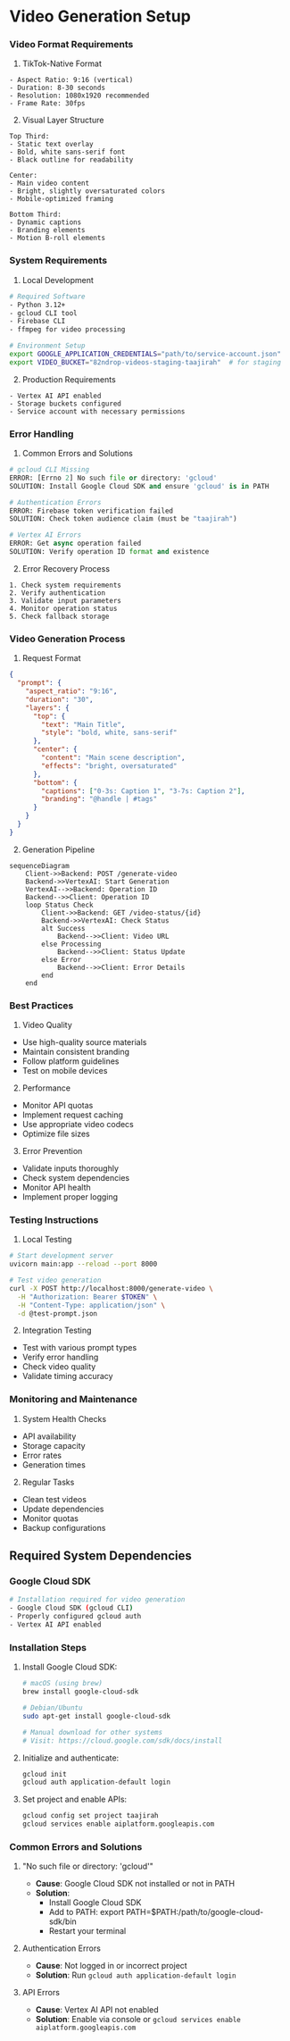 # Video Generation Setup

### Video Format Requirements

1. TikTok-Native Format

```
- Aspect Ratio: 9:16 (vertical)
- Duration: 8-30 seconds
- Resolution: 1080x1920 recommended
- Frame Rate: 30fps
```

2. Visual Layer Structure

```
Top Third:
- Static text overlay
- Bold, white sans-serif font
- Black outline for readability

Center:
- Main video content
- Bright, slightly oversaturated colors
- Mobile-optimized framing

Bottom Third:
- Dynamic captions
- Branding elements
- Motion B-roll elements
```

### System Requirements

1. Local Development

```bash
# Required Software
- Python 3.12+
- gcloud CLI tool
- Firebase CLI
- ffmpeg for video processing

# Environment Setup
export GOOGLE_APPLICATION_CREDENTIALS="path/to/service-account.json"
export VIDEO_BUCKET="82ndrop-videos-staging-taajirah"  # for staging
```

2. Production Requirements

```
- Vertex AI API enabled
- Storage buckets configured
- Service account with necessary permissions
```

### Error Handling

1. Common Errors and Solutions

```python
# gcloud CLI Missing
ERROR: [Errno 2] No such file or directory: 'gcloud'
SOLUTION: Install Google Cloud SDK and ensure 'gcloud' is in PATH

# Authentication Errors
ERROR: Firebase token verification failed
SOLUTION: Check token audience claim (must be "taajirah")

# Vertex AI Errors
ERROR: Get async operation failed
SOLUTION: Verify operation ID format and existence
```

2. Error Recovery Process

```
1. Check system requirements
2. Verify authentication
3. Validate input parameters
4. Monitor operation status
5. Check fallback storage
```

### Video Generation Process

1. Request Format

```json
{
  "prompt": {
    "aspect_ratio": "9:16",
    "duration": "30",
    "layers": {
      "top": {
        "text": "Main Title",
        "style": "bold, white, sans-serif"
      },
      "center": {
        "content": "Main scene description",
        "effects": "bright, oversaturated"
      },
      "bottom": {
        "captions": ["0-3s: Caption 1", "3-7s: Caption 2"],
        "branding": "@handle | #tags"
      }
    }
  }
}
```

2. Generation Pipeline

```mermaid
sequenceDiagram
    Client->>Backend: POST /generate-video
    Backend->>VertexAI: Start Generation
    VertexAI-->>Backend: Operation ID
    Backend-->>Client: Operation ID
    loop Status Check
        Client->>Backend: GET /video-status/{id}
        Backend->>VertexAI: Check Status
        alt Success
            Backend-->>Client: Video URL
        else Processing
            Backend-->>Client: Status Update
        else Error
            Backend-->>Client: Error Details
        end
    end
```

### Best Practices

1. Video Quality

- Use high-quality source materials
- Maintain consistent branding
- Follow platform guidelines
- Test on mobile devices

2. Performance

- Monitor API quotas
- Implement request caching
- Use appropriate video codecs
- Optimize file sizes

3. Error Prevention

- Validate inputs thoroughly
- Check system dependencies
- Monitor API health
- Implement proper logging

### Testing Instructions

1. Local Testing

```bash
# Start development server
uvicorn main:app --reload --port 8000

# Test video generation
curl -X POST http://localhost:8000/generate-video \
  -H "Authorization: Bearer $TOKEN" \
  -H "Content-Type: application/json" \
  -d @test-prompt.json
```

2. Integration Testing

- Test with various prompt types
- Verify error handling
- Check video quality
- Validate timing accuracy

### Monitoring and Maintenance

1. System Health Checks

- API availability
- Storage capacity
- Error rates
- Generation times

2. Regular Tasks

- Clean test videos
- Update dependencies
- Monitor quotas
- Backup configurations

## Required System Dependencies

### Google Cloud SDK

```bash
# Installation required for video generation
- Google Cloud SDK (gcloud CLI)
- Properly configured gcloud auth
- Vertex AI API enabled
```

### Installation Steps

1. Install Google Cloud SDK:

   ```bash
   # macOS (using brew)
   brew install google-cloud-sdk

   # Debian/Ubuntu
   sudo apt-get install google-cloud-sdk

   # Manual download for other systems
   # Visit: https://cloud.google.com/sdk/docs/install
   ```

2. Initialize and authenticate:

   ```bash
   gcloud init
   gcloud auth application-default login
   ```

3. Set project and enable APIs:
   ```bash
   gcloud config set project taajirah
   gcloud services enable aiplatform.googleapis.com
   ```

### Common Errors and Solutions

1. "No such file or directory: 'gcloud'"

   - **Cause**: Google Cloud SDK not installed or not in PATH
   - **Solution**:
     - Install Google Cloud SDK
     - Add to PATH: export PATH=$PATH:/path/to/google-cloud-sdk/bin
     - Restart your terminal

2. Authentication Errors

   - **Cause**: Not logged in or incorrect project
   - **Solution**: Run `gcloud auth application-default login`

3. API Errors
   - **Cause**: Vertex AI API not enabled
   - **Solution**: Enable via console or `gcloud services enable aiplatform.googleapis.com`
